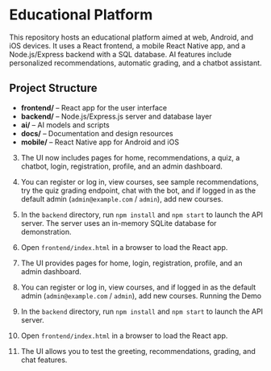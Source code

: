 # Educational Platform

This repository hosts an educational platform aimed at web, Android, and iOS devices. It uses a React frontend, a mobile React Native app, and a Node.js/Express backend with a SQL database. AI features include personalized recommendations, automatic grading, and a chatbot assistant.

## Project Structure

- **frontend/** – React app for the user interface
- **backend/** – Node.js/Express.js server and database layer
- **ai/** – AI models and scripts
- **docs/** – Documentation and design resources
- **mobile/** – React Native app for Android and iOS

3. The UI now includes pages for home, recommendations, a quiz, a chatbot, login, registration, profile, and an admin dashboard.
4. You can register or log in, view courses, see sample recommendations, try the quiz grading endpoint, chat with the bot, and if logged in as the default admin (`admin@example.com` / `admin`), add new courses.
1. In the `backend` directory, run `npm install` and `npm start` to launch the API server. The server uses an in-memory SQLite database for demonstration.
2. Open `frontend/index.html` in a browser to load the React app.
3. The UI provides pages for home, login, registration, profile, and an admin dashboard.
4. You can register or log in, view courses, and if logged in as the default admin (`admin@example.com` / `admin`), add new courses.
Running the Demo

1. In the `backend` directory, run `npm install` and `npm start` to launch the API server.
2. Open `frontend/index.html` in a browser to load the React app.
3. The UI allows you to test the greeting, recommendations, grading, and chat features.
